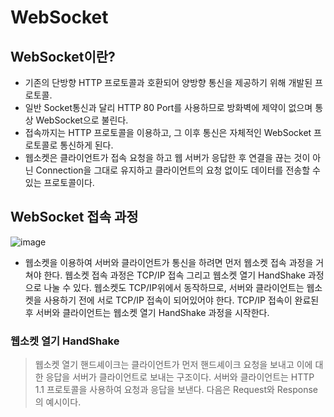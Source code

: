 # WebSocket
## WebSocket이란?
  - 기존의 단방향 HTTP 프로토콜과 호환되어 양방향 통신을 제공하기 위해 개발된 프로토콜.  
  - 일반 Socket통신과 달리 HTTP 80 Port를 사용하므로 방화벽에 제약이 없으며 통상 WebSocket으로 불린다. 
  - 접속까지는 HTTP 프로토콜을 이용하고, 그 이후 통신은 자체적인 WebSocket 프로토콜로 통신하게 된다.
  -  웹소켓은 클라이언트가 접속 요청을 하고 웹 서버가 응답한 후 연결을 끊는 것이 아닌 Connection을 그대로 유지하고 클라이언트의 요청 없이도 데이터를 전송할 수 있는 프로토콜이다.

## WebSocket 접속 과정
![image](https://user-images.githubusercontent.com/66583397/124769793-bae98a80-df74-11eb-910a-a5c13f2e6f4c.png)
  - 웹소켓을 이용하여 서버와 클라이언트가 통신을 하려면 먼저 웹소켓 접속 과정을 거쳐야 한다. 웹소켓 접속 과정은 TCP/IP 접속 그리고 웹소켓 열기 HandShake 과정으로 나눌 수 있다. 웹소켓도 TCP/IP위에서 동작하므로, 서버와 클라이언트는 웹소켓을 사용하기 전에 서로 TCP/IP 접속이 되어있어야 한다. TCP/IP 접속이 완료된 후 서버와 클라이언트는 웹소켓 열기 HandShake 과정을 시작한다.

 

### 웹소켓 열기 HandShake
> 웹소켓 열기 핸드셰이크는 클라이언트가 먼저 핸드셰이크 요청을 보내고 이에 대한 응답을 서버가 클라이언트로 보내는 구조이다. 서버와 클라이언트는 HTTP 1.1 프로토콜을 사용하여 요청과 응답을 보낸다. 다음은 Request와 Response의 예시이다.


